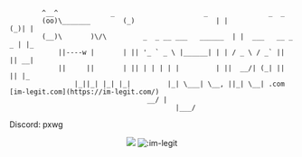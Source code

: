 

            ^__^   			 _                      _               _  _   
            (oo)\_______		(_)                    | |             (_)| |  
            (__)\       )\/\    	 _  _ __ ___   ______  | |  ___   __ _  _ | |_ 
                ||----w |		| || '_ ` _ \ |______| | | / _ \ / _` || || __|
                ||     || 		| || | | | | |         | ||  __/| (_| || || |_ 
					|_||_| |_| |_|         |_| \___| \__, ||_| \__| .com [im-legit.com](https://im-legit.com/)
									  __/ |        
       								         |___/         
Discord: pxwg
<p align="center">
	<img src="https://github-readme-streak-stats.herokuapp.com?user=im-legit&theme=github-dark-blue&hide_border=true&date_format=j%20M%5B%20Y%5D">
	<img src="https://count.getloli.com/get/@:im-legit" alt=":im-legit" />
</p>

